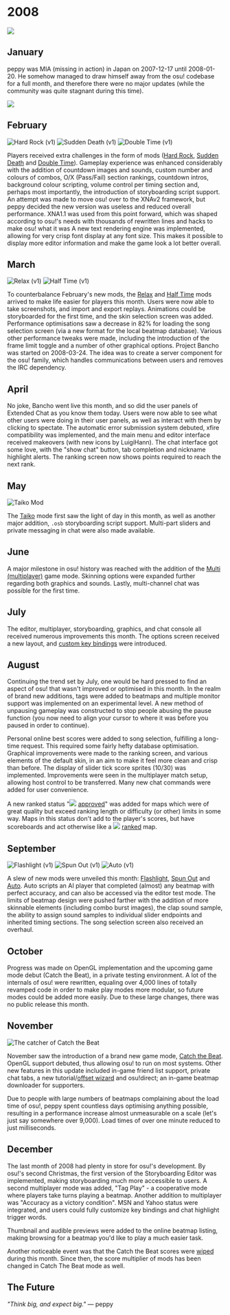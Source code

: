 # 2008

![](img/2008.jpg)

## January

peppy was MIA (missing in action) in Japan on 2007-12-17 until 2008-01-20. He somehow managed to draw himself away from the osu! codebase for a full month, and therefore there were no major updates (while the community was quite stagnant during this time).

![](img/2008-01_01.jpg)

## February

![](img/hard_rock.png "Hard Rock \(v1\)") ![](img/sudden_death.png "Sudden Death \(v1\)") ![](img/double_time.png "Double Time \(v1\)")

Players received extra challenges in the form of mods ([Hard Rock](/wiki/HR), [Sudden Death](/wiki/SD) and [Double Time](/wiki/DT)). Gameplay experience was enhanced considerably with the addition of countdown images and sounds, custom number and colours of combos, O/X (Pass/Fail) section rankings, countdown intros, background colour scripting, volume control per timing section and, perhaps most importantly, the introduction of storyboarding script support. An attempt was made to move osu! over to the XNAv2 framework, but peppy decided the new version was useless and reduced overall performance. XNA1.1 was used from this point forward, which was shaped according to osu!'s needs with thousands of rewritten lines and hacks to make osu! what it was A new text rendering engine was implemented, allowing for very crisp font display at any font size. This makes it possible to display more editor information and make the game look a lot better overall.

## March

![](img/relax.png "Relax \(v1\)") ![](img/half_time.png "Half Time \(v1\)")

To counterbalance February's new mods, the [Relax](/wiki/RL) and [Half Time](/wiki/HT) mods arrived to make life easier for players this month. Users were now able to take screenshots, and import and export replays. Animations could be storyboarded for the first time, and the skin selection screen was added. Performance optimisations saw a decrease in 82% for loading the song selection screen (via a new format for the local beatmap database). Various other performance tweaks were made, including the introduction of the frame limit toggle and a number of other graphical options. Project Bancho was started on 2008-03-24. The idea was to create a server component for the osu! family, which handles communications between users and removes the IRC dependency.

## April

No joke, Bancho went live this month, and so did the user panels of Extended Chat as you know them today. Users were now able to see what other users were doing in their user panels, as well as interact with them by clicking to spectate. The automatic error submission system debuted, xfire compatibility was implemented, and the main menu and editor interface received makeovers (with new icons by LuigiHann). The chat interface got some love, with the "show chat" button, tab completion and nickname highlight alerts. The ranking screen now shows points required to reach the next rank.

## May

![](img/taiko.png "Taiko Mod")

The [Taiko](/wiki/Taiko) mode first saw the light of day in this month, as well as another major addition, `.osb` storyboarding script support. Multi-part sliders and private messaging in chat were also made available.

## June

A major milestone in osu! history was reached with the addition of the [Multi (multiplayer)](/wiki/Multi) game mode. Skinning options were expanded further regarding both graphics and sounds. Lastly, multi-channel chat was possible for the first time.

## July

The editor, multiplayer, storyboarding, graphics, and chat console all received numerous improvements this month. The options screen received a new layout, and [custom key bindings](/wiki/Keyboard_Bindings) were introduced.

## August

Continuing the trend set by July, one would be hard pressed to find an aspect of osu! that wasn't improved or optimised in this month. In the realm of brand new additions, tags were added to beatmaps and multiple monitor support was implemented on an experimental level. A new method of unpausing gameplay was constructed to stop people abusing the pause function (you now need to align your cursor to where it was before you paused in order to continue).

Personal online best scores were added to song selection, fulfilling a long-time request. This required some fairly hefty database optimisation. Graphical improvements were made to the ranking screen, and various elements of the default skin, in an aim to make it feel more clean and crisp than before. The display of slider tick score sprites (10/30) was implemented. Improvements were seen in the multiplayer match setup, allowing host control to be transferred. Many new chat commands were added for user convenience.

A new ranked status "![](img/fire.gif) [approved](/wiki/approved)" was added for maps which were of great quality but exceed ranking length or difficulty (or other) limits in some way. Maps in this status don't add to the player's scores, but have scoreboards and act otherwise like a ![](img/heart.gif) [ranked](/ranked) map.

## September

![](img/flashlight.png "Flashlight \(v1\)") ![](img/spun_out.png "Spun Out \(v1\)") ![](img/auto.png "Auto \(v1\)")

A slew of new mods were unveiled this month: [Flashlight](/wiki/FL), [Spun Out](/wiki/SO) and [Auto](/wiki/AT). Auto scripts an AI player that completed (almost) any beatmap with perfect accuracy, and can also be accessed via the editor test mode. The limits of beatmap design were pushed farther with the addition of more skinnable elements (including combo burst images), the clap sound sample, the ability to assign sound samples to individual slider endpoints and inherited timing sections. The song selection screen also received an overhaul.

## October

Progress was made on OpenGL implementation and the upcoming game mode debut (Catch the Beat), in a private testing environment. A lot of the internals of osu! were rewritten, equaling over 4,000 lines of totally revamped code in order to make play modes more modular, so future modes could be added more easily. Due to these large changes, there was no public release this month.

## November

![](img/fruit_ryuuta.png "The catcher of Catch the Beat")

November saw the introduction of a brand new game mode, [Catch the Beat](/wiki/Catch_the_Beat). OpenGL support debuted, thus allowing osu! to run on most systems. Other new features in this update included in-game friend list support, private chat tabs, a new tutorial/[offset wizard](/wiki/Options/Offset_Wizard) and osu!direct; an in-game beatmap downloader for supporters.

Due to people with large numbers of beatmaps complaining about the load time of osu!, peppy spent countless days optimising anything possible, resulting in a performance increase almost unmeasurable on a scale (let's just say somewhere over 9,000). Load times of over one minute reduced to just milliseconds.

## December

The last month of 2008 had plenty in store for osu!'s development. By osu!'s second Christmas, the first version of the Storyboarding Editor was implemented, making storyboarding much more accessible to users. A second multiplayer mode was added, "Tag Play" - a cooperative mode where players take turns playing a beatmap. Another addition to multiplayer was "Accuracy as a victory condition". MSN and Yahoo status were integrated, and users could fully customize key bindings and chat highlight trigger words.

Thumbnail and audible previews were added to the online beatmap listing, making browsing for a beatmap you'd like to play a much easier task.

Another noticeable event was that the Catch the Beat scores were [wiped](http://osu.ppy.sh/forum/viewtopic.php?f=9&t=7996) during this month. Since then, the score multiplier of mods has been changed in Catch The Beat mode as well.

## The Future

*"Think big, and expect big."* — peppy
